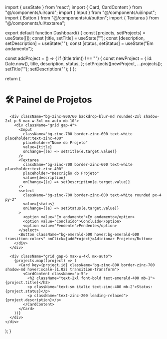 import { useState } from 'react';
import { Card, CardContent } from "@/components/ui/card";
import { Input } from "@/components/ui/input";
import { Button } from "@/components/ui/button";
import { Textarea } from "@/components/ui/textarea";

export default function Dashboard() {
  const [projects, setProjects] = useState([]);
  const [title, setTitle] = useState("");
  const [description, setDescription] = useState("");
  const [status, setStatus] = useState("Em andamento");

  const addProject = () => {
    if (title.trim() !== "") {
      const newProject = {
        id: Date.now(),
        title,
        description,
        status,
      };
      setProjects([newProject, ...projects]);
      setTitle("");
      setDescription("");
    }
  };

  return (
    <div className="min-h-screen bg-gradient-to-br from-black via-zinc-900 to-gray-900 text-white p-6">
      <h1 className="text-4xl font-bold mb-6 text-center drop-shadow-xl">🛠️ Painel de Projetos</h1>

      <div className="bg-zinc-800/60 backdrop-blur-md rounded-2xl shadow-2xl p-6 max-w-3xl mx-auto mb-10">
        <div className="grid gap-4">
          <Input
            className="bg-zinc-700 border-zinc-600 text-white placeholder:text-zinc-400"
            placeholder="Nome do Projeto"
            value={title}
            onChange={(e) => setTitle(e.target.value)}
          />
          <Textarea
            className="bg-zinc-700 border-zinc-600 text-white placeholder:text-zinc-400"
            placeholder="Descrição do Projeto"
            value={description}
            onChange={(e) => setDescription(e.target.value)}
          />
          <select
            className="bg-zinc-700 border-zinc-600 text-white rounded px-4 py-2"
            value={status}
            onChange={(e) => setStatus(e.target.value)}
          >
            <option value="Em andamento">Em andamento</option>
            <option value="Concluído">Concluído</option>
            <option value="Pendente">Pendente</option>
          </select>
          <Button className="bg-emerald-500 hover:bg-emerald-600 transition-colors" onClick={addProject}>Adicionar Projeto</Button>
        </div>
      </div>

      <div className="grid gap-6 max-w-4xl mx-auto">
        {projects.map((project) => (
          <Card key={project.id} className="bg-zinc-800 border-zinc-700 shadow-md hover:scale-[1.02] transition-transform">
            <CardContent className="p-5">
              <h2 className="text-2xl font-bold text-emerald-400 mb-1">{project.title}</h2>
              <p className="text-sm italic text-zinc-400 mb-2">Status: {project.status}</p>
              <p className="text-zinc-200 leading-relaxed">{project.description}</p>
            </CardContent>
          </Card>
        ))}
      </div>
    </div>
  );
}
